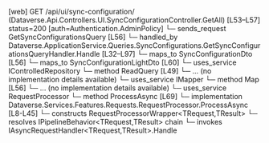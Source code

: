 [web] GET /api/ui/sync-configuration/  (Dataverse.Api.Controllers.UI.SyncConfigurationController.GetAll)  [L53–L57] status=200 [auth=Authentication.AdminPolicy]
  └─ sends_request GetSyncConfigurationsQuery [L56]
    └─ handled_by Dataverse.ApplicationService.Queries.SyncConfigurations.GetSyncConfigurationsQueryHandler.Handle [L32–L97]
      └─ maps_to SyncConfigurationDto [L56]
      └─ maps_to SyncConfigurationLightDto [L60]
      └─ uses_service IControlledRepository<SyncConfiguration>
        └─ method ReadQuery [L49]
          └─ ... (no implementation details available)
      └─ uses_service IMapper
        └─ method Map [L56]
          └─ ... (no implementation details available)
      └─ uses_service RequestProcessor
        └─ method ProcessAsync [L69]
          └─ implementation Dataverse.Services.Features.Requests.RequestProcessor.ProcessAsync [L8-L45]
            └─ constructs RequestProcessorWrapper<TRequest,TResult>
            └─ resolves IPipelineBehavior<TRequest,TResult> chain
            └─ invokes IAsyncRequestHandler<TRequest,TResult>.Handle

